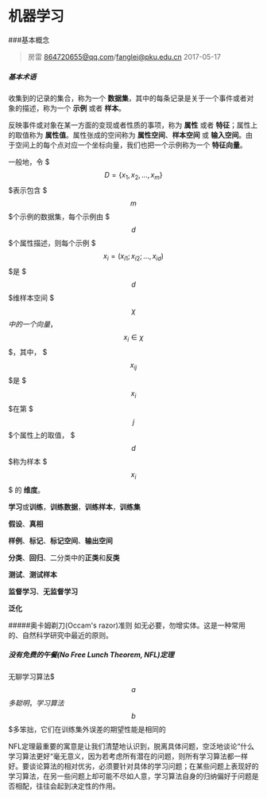 # 机器学习

###基本概念

> 房雷 864720655@qq.com/fanglei@pku.edu.cn
> 2017-05-17
> 


##### 基本术语

收集到的记录的集合，称为一个 **数据集**，其中的每条记录是关于一个事件或者对象的描述，称为一个 **示例** 或者 **样本**。

反映事件或对象在某一方面的变现或者性质的事项，称为 **属性** 或者 **特征**；属性上的取值称为 **属性值**。属性张成的空间称为 **属性空间**、**样本空间** 或 **输入空间**。由于空间上的每个点对应一个坐标向量，我们也把一个示例称为一个 **特征向量**。

一般地，令 $$$D = \{ x_{1}, x_{2}, \dots, x_{m}\}$$$表示包含 $$$m$$$个示例的数据集，每个示例由 $$$d$$$个属性描述，则每个示例 $$$x_i = (x_{i1}; x_{i2}; \dots, x_{id})$$$是 $$$d$$$维样本空间 $$$\chi$$$中的一个向量，$$$x_i \in \chi$$$，其中， $$$x_{ij}$$$是 $$$x_i$$$在第 $$$j$$$个属性上的取值， $$$d$$$称为样本 $$$x_i$$$ 的 **维度**。

**学习**或**训练**，**训练数据**，**训练样本**，**训练集**

**假设**、**真相**

**样例**、**标记**、**标记空间**、**输出空间**

**分类**、**回归**、二分类中的**正类**和**反类**

**测试**、**测试样本**

**监督学习**、**无监督学习**

**泛化**

#####奥卡姆剃刀(Occam's razor)准则
如无必要，勿增实体。这是一种常用的、自然科学研究中最近的原则。

##### 没有免费的午餐(No Free Lunch Theorem, NFL)定理
无聊学习算法$$$a$$$多聪明，学习算法$$$b$$$多笨拙，它们在训练集外误差的期望性能是相同的

NFL定理最重要的寓意是让我们清楚地认识到，脱离具体问题，空泛地谈论“什么学习算法更好“毫无意义，因为若考虑所有潜在的问题，则所有学习算法都一样好。要谈论算法的相对优劣，必须要针对具体的学习问题；在某些问题上表现好的学习算法，在另一些问题上却可能不尽如人意，学习算法自身的归纳偏好于问题是否相配，往往会起到决定性的作用。
